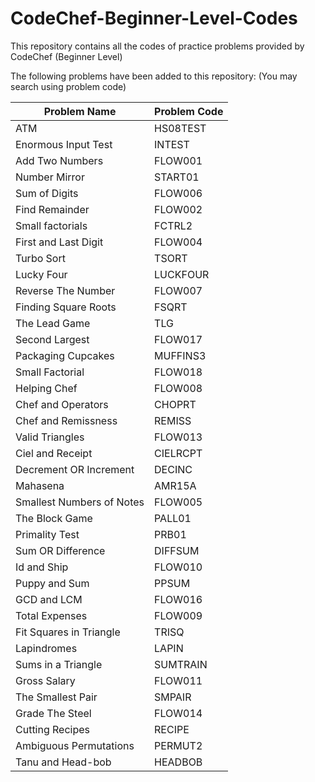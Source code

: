 # CodeChef-Beginner-Level-Codes
This repository contains all the codes of practice problems provided by CodeChef (Beginner Level)

The following problems have been added to this repository: (You may search using problem code)

| Problem Name  | Problem Code |
| ------------- | ------------- |
| ATM | HS08TEST |
| Enormous Input Test | INTEST |
| Add Two Numbers | FLOW001 |
| Number Mirror | START01 |
| Sum of Digits | FLOW006 |
| Find Remainder | FLOW002 |
| Small factorials | FCTRL2 |
| First and Last Digit | FLOW004 |
| Turbo Sort | TSORT |
| Lucky Four | LUCKFOUR |
| Reverse The Number | FLOW007 |
| Finding Square Roots | FSQRT |
| The Lead Game | TLG |
| Second Largest | FLOW017 |
| Packaging Cupcakes | MUFFINS3 |
| Small Factorial | FLOW018 |
| Helping Chef | FLOW008 |
| Chef and Operators | CHOPRT |
| Chef and Remissness | REMISS |
| Valid Triangles | FLOW013 |
| Ciel and Receipt | CIELRCPT |
| Decrement OR Increment | DECINC |
| Mahasena | AMR15A |
| Smallest Numbers of Notes | FLOW005 |
| The Block Game | PALL01 |
| Primality Test | PRB01 |
| Sum OR Difference | DIFFSUM |
| Id and Ship | FLOW010 |
| Puppy and Sum | PPSUM |
| GCD and LCM | FLOW016 |
| Total Expenses | FLOW009 |
| Fit Squares in Triangle | TRISQ |
| Lapindromes | LAPIN |
| Sums in a Triangle | SUMTRAIN |
| Gross Salary | FLOW011 |
| The Smallest Pair | SMPAIR |
| Grade The Steel | FLOW014 |
| Cutting Recipes | RECIPE |
| Ambiguous Permutations | PERMUT2 |
| Tanu and Head-bob | HEADBOB |
